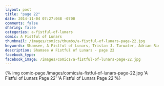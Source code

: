 ```yaml
---
layout: post
title: "page 22"
date: 2014-11-04 07:27:048 -0700
comments: false
sharing: false
categories: a-fistful-of-lunars
comic: A Fistful of Lunars
thumbnail: /images/comics/thumbs/a-fistful-of-lunars-page-22.jpg
keywords: Shamsee, A Fistful of Lunars, Tristan J. Tarwater, Adrian Ricker
description: Shamsee A Fistful of Lunars - page 22
facebook_type: 
facebook_image: /images/comics/a-fistful-of-lunars-page-22.jpg
---
```

{% img comic-page /images/comics/a-fistful-of-lunars-page-22.jpg 'A Fistful of Lunars Page 22' 'A Fistful of Lunars Page 22'%}